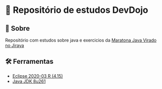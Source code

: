 # :open_file_folder: Repositório de estudos DevDojo


## :pushpin: Sobre
Repositório com estudos sobre java e exercicios da [Maratona Java Virado no Jiraya](https://www.youtube.com/playlist?list=PL62G310vn6nFIsOCC0H-C2infYgwm8SWW)

## :hammer_and_wrench: Ferramentas
- [Eclipse 2020-03 R (4.15)](https://www.eclipse.org/downloads/packages/release/2020-03/r)
- [Java JDK 8u261](https://www.oracle.com/br/java/technologies/javase/javase8u211-later-archive-downloads.html)
